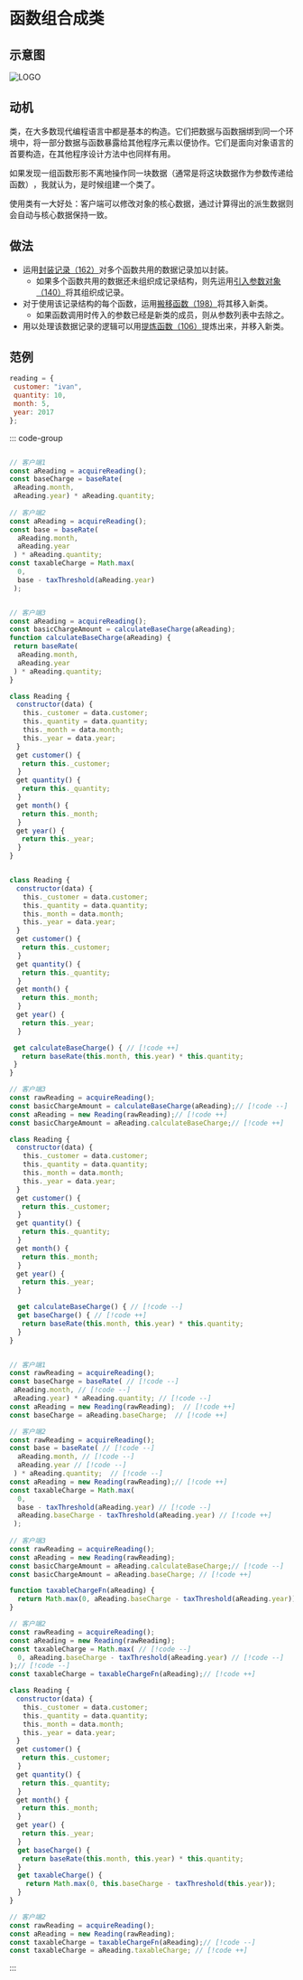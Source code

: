 # 函数组合成类

## 示意图

![LOGO](/public/image/refactoring/CombineFunctionsIntoClass.png)

## 动机

类，在大多数现代编程语言中都是基本的构造。<sapn class="marker-text">它们把数据与函数捆绑到同一个环境中，将一部分数据与函数暴露给其他程序元素以便协作。</sapn>它们是面向对象语言的首要构造，在其他程序设计方法中也同样有用。

<sapn class="marker-text">如果发现一组函数形影不离地操作同一块数据（通常是将这块数据作为参数传递给函数）​，我就认为，是时候组建一个类了。</sapn>

使用类有一大好处：客户端可以修改对象的核心数据，通过计算得出的派生数据则会自动与核心数据保持一致。

## 做法

- 运用[封装记录（162）](../目录.md#封装记录-162)对多个函数共用的数据记录加以封装。
  - 如果多个函数共用的数据还未组织成记录结构，则先运用[引入参数对象（140）](../目录.md#引入参数对象-140)将其组织成记录。
- 对于使用该记录结构的每个函数，运用[搬移函数（198）](../目录.md#搬移函数-198)将其移入新类。
  - 如果函数调用时传入的参数已经是新类的成员，则从参数列表中去除之。
- 用以处理该数据记录的逻辑可以用[提炼函数（106）](../目录.md#提炼函数-106)提炼出来，并移入新类。

## 范例

```js
reading = {
 customer: "ivan",
 quantity: 10, 
 month: 5, 
 year: 2017
};

```

::: code-group

```js [源]

// 客户端1
const aReading = acquireReading();
const baseCharge = baseRate(
 aReading.month,
 aReading.year) * aReading.quantity;
 
// 客户端2
const aReading = acquireReading();
const base = baseRate(
  aReading.month,
  aReading.year
 ) * aReading.quantity; 
const taxableCharge = Math.max(
  0, 
  base - taxThreshold(aReading.year)
 );


// 客户端3
const aReading = acquireReading();
const basicChargeAmount = calculateBaseCharge(aReading);
function calculateBaseCharge(aReading) {
 return baseRate(
  aReading.month,
  aReading.year
 ) * aReading.quantity;
}
```

```js [数据变类]
class Reading {
　constructor(data) {
　　this._customer = data.customer;
　　this._quantity = data.quantity;
　　this._month = data.month;
　　this._year = data.year;
　}
　get customer() {
   return this._customer;
  }
　get quantity() {
   return this._quantity;
  }
　get month() {
   return this._month;
  }
　get year() {
   return this._year;
  }
}


```

```js [搬移函数（198）]

class Reading {
　constructor(data) {
　　this._customer = data.customer;
　　this._quantity = data.quantity;
　　this._month = data.month;
　　this._year = data.year;
　}
　get customer() {
   return this._customer;
  }
　get quantity() {
   return this._quantity;
  }
　get month() {
   return this._month;
  }
　get year() {
   return this._year;
  }

 get calculateBaseCharge() { // [!code ++]
   return baseRate(this.month, this.year) * this.quantity;
 }
}

// 客户端3
const rawReading = acquireReading(); 
const basicChargeAmount = calculateBaseCharge(aReading);// [!code --]
const aReading = new Reading(rawReading);// [!code ++]
const basicChargeAmount = aReading.calculateBaseCharge;// [!code ++]


```

```js [更新名字]
class Reading {
　constructor(data) {
　　this._customer = data.customer;
　　this._quantity = data.quantity;
　　this._month = data.month;
　　this._year = data.year;
　}
　get customer() {
   return this._customer;
  }
　get quantity() {
   return this._quantity;
  }
　get month() {
   return this._month;
  }
　get year() {
   return this._year;
  }

  get calculateBaseCharge() { // [!code --]
  get baseCharge() { // [!code ++]
   return baseRate(this.month, this.year) * this.quantity;
  }
}

```

```js [更新调用方]

// 客户端1
const rawReading = acquireReading(); 
const baseCharge = baseRate( // [!code --]
 aReading.month, // [!code --]
 aReading.year) * aReading.quantity; // [!code --]
const aReading = new Reading(rawReading);  // [!code ++]
const baseCharge = aReading.baseCharge;  // [!code ++]

// 客户端2
const rawReading = acquireReading(); 
const base = baseRate( // [!code --]
  aReading.month, // [!code --]
  aReading.year // [!code --]
 ) * aReading.quantity;  // [!code --]
const aReading = new Reading(rawReading);// [!code ++]
const taxableCharge = Math.max( 
  0, 
  base - taxThreshold(aReading.year) // [!code --]
  aReading.baseCharge - taxThreshold(aReading.year) // [!code ++]
 );
 
// 客户端3
const rawReading = acquireReading(); 
const aReading = new Reading(rawReading);
const basicChargeAmount = aReading.calculateBaseCharge;// [!code --]
const basicChargeAmount = aReading.baseCharge; // [!code ++]


```

```js [提炼函数（106）]
function taxableChargeFn(aReading) {
  return Math.max(0, aReading.baseCharge - taxThreshold(aReading.year));
}

// 客户端2
const rawReading = acquireReading(); 
const aReading = new Reading(rawReading);
const taxableCharge = Math.max( // [!code --]
  0, aReading.baseCharge - taxThreshold(aReading.year) // [!code --]
);// [!code --]
const taxableCharge = taxableChargeFn(aReading);// [!code ++]

```

```js [搬移函数（198）]
class Reading {
　constructor(data) {
　　this._customer = data.customer;
　　this._quantity = data.quantity;
　　this._month = data.month;
　　this._year = data.year;
　}
　get customer() {
   return this._customer;
  }
　get quantity() {
   return this._quantity;
  }
　get month() {
   return this._month;
  }
　get year() {
   return this._year;
  }
  get baseCharge() {
   return baseRate(this.month, this.year) * this.quantity;
  }
  get taxableCharge() {
    return Math.max(0, this.baseCharge - taxThreshold(this.year));
  }
}

// 客户端2
const rawReading = acquireReading(); 
const aReading = new Reading(rawReading);
const taxableCharge = taxableChargeFn(aReading);// [!code --]
const taxableCharge = aReading.taxableCharge; // [!code ++]
```

:::



